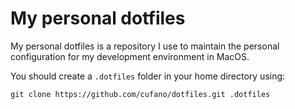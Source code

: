 # My personal dotfiles
My personal dotfiles is a repository I use to maintain the personal configuration for my development environment in MacOS.

You should create a `.dotfiles` folder in your home directory using:
```
git clone https://github.com/cufano/dotfiles.git .dotfiles
```
